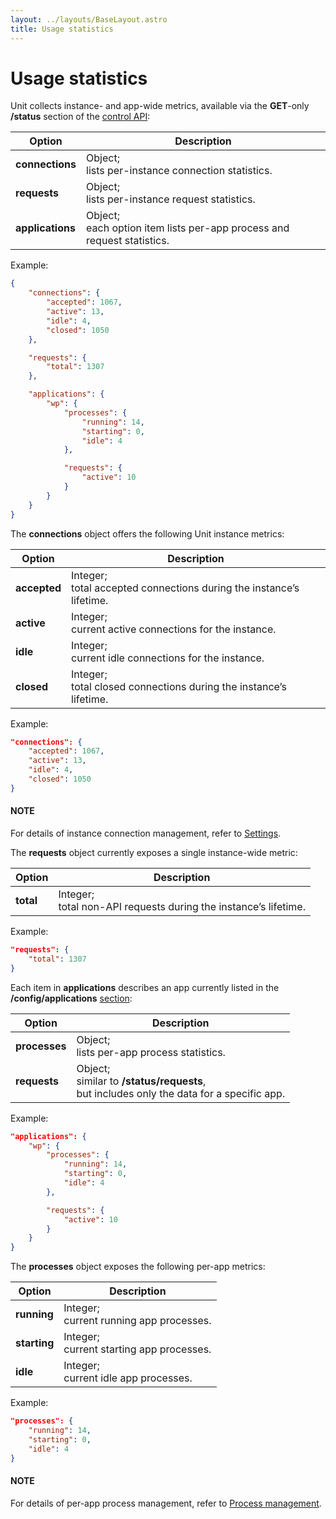 ```yaml
---
layout: ../layouts/BaseLayout.astro
title: Usage statistics
---
```

<a id="configuration-stats"></a>

# Usage statistics

Unit collects instance- and app-wide metrics,
available via the **GET**-only **/status** section of the
[control API](controlapi.md#configuration-api):

| Option           | Description                                                                |
|------------------|----------------------------------------------------------------------------|
| **connections**  | Object;<br/>lists per-instance connection statistics.                      |
| **requests**     | Object;<br/>lists per-instance request statistics.                         |
| **applications** | Object;<br/>each option item lists per-app process and request statistics. |

Example:

```json
{
    "connections": {
        "accepted": 1067,
        "active": 13,
        "idle": 4,
        "closed": 1050
    },

    "requests": {
        "total": 1307
    },

    "applications": {
        "wp": {
            "processes": {
                "running": 14,
                "starting": 0,
                "idle": 4
            },

            "requests": {
                "active": 10
            }
        }
    }
}
```

The **connections** object offers the following Unit instance metrics:

| Option       | Description                                                             |
|--------------|-------------------------------------------------------------------------|
| **accepted** | Integer;<br/>total accepted connections during the instance’s lifetime. |
| **active**   | Integer;<br/>current active connections for the instance.               |
| **idle**     | Integer;<br/>current idle connections for the instance.                 |
| **closed**   | Integer;<br/>total closed connections during the instance’s lifetime.   |

Example:

```json
"connections": {
    "accepted": 1067,
    "active": 13,
    "idle": 4,
    "closed": 1050
}
```

#### NOTE
For details of instance connection management,
refer to
[Settings](configuration.md#configuration-stngs).

The **requests** object currently exposes a single instance-wide metric:

| Option    | Description                                                         |
|-----------|---------------------------------------------------------------------|
| **total** | Integer;<br/>total non-API requests during the instance’s lifetime. |

Example:

```json
"requests": {
    "total": 1307
}
```

Each item in **applications** describes an app
currently listed in the **/config/applications**
[section](configuration.md#configuration-applications):

| Option        | Description                                                                                     |
|---------------|-------------------------------------------------------------------------------------------------|
| **processes** | Object;<br/>lists per-app process statistics.                                                   |
| **requests**  | Object;<br/>similar to **/status/requests**,<br/>but includes only the data for a specific app. |

Example:

```json
"applications": {
    "wp": {
        "processes": {
            "running": 14,
            "starting": 0,
            "idle": 4
        },

        "requests": {
            "active": 10
        }
    }
}
```

The **processes** object exposes the following per-app metrics:

| Option       | Description                                  |
|--------------|----------------------------------------------|
| **running**  | Integer;<br/>current running app processes.  |
| **starting** | Integer;<br/>current starting app processes. |
| **idle**     | Integer;<br/>current idle app processes.     |

Example:

```json
"processes": {
    "running": 14,
    "starting": 0,
    "idle": 4
}
```

#### NOTE
For details of per-app process management,
refer to
[Process management](configuration.md#configuration-proc-mgmt).
